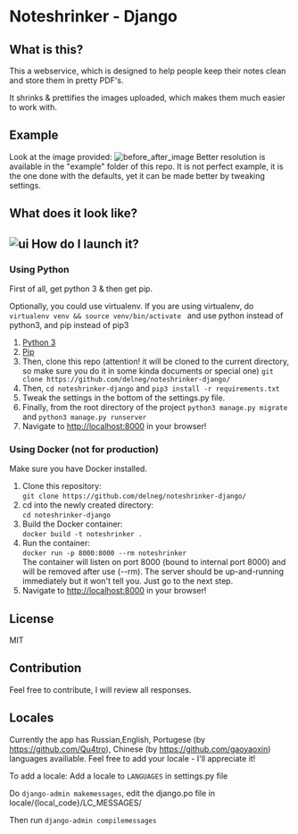 Noteshrinker - Django
======

What is this?
------

This a webservice, which is designed to help people keep their notes clean and store them in pretty PDF's.

It shrinks & prettifies the images uploaded, which makes them much easier to work with.

Example
------
Look at the image provided:
![before_after_image](https://github.com/delneg/noteshrinker-django/blob/master/example/before_after.jpg?raw=true "Before-After")
Better resolution is available in the "example" folder of this repo. It is not perfect example, it is the one done with the defaults,
yet it can be made better by tweaking settings.

What does it look like?
------
![ui](https://github.com/delneg/noteshrinker-django/blob/master/example/ui.jpg?raw=true "UI")
How do I launch it?
------
### Using Python ###
First of all, get python 3 & then get pip.

Optionally, you could use virtualenv. If you are using virtualenv, do 
```virtualenv venv && source venv/bin/activate ```
and use python instead of python3, and pip instead of pip3

1. [Python 3](https://www.python.org/downloads/)
2. [Pip](https://pip.pypa.io/en/stable/installing/)
3. Then, clone this repo (attention! it will be cloned to the current directory, so make sure you do it in some kinda documents or special one) ```git clone https://github.com/delneg/noteshrinker-django/ ```
4. Then, ```cd noteshrinker-django``` and ```pip3 install -r requirements.txt```
5. Tweak the settings in the bottom of the settings.py file.
6. Finally,  from the root directory of the project ```python3 manage.py migrate``` and  ```python3 manage.py runserver ```
7. Navigate to [http://localhost:8000](http://localhost:8000) in your browser!

### Using Docker (not for production) ###
Make sure you have Docker installed.

1. Clone this repository:  
   ```git clone https://github.com/delneg/noteshrinker-django/ ```
2. cd into the newly created directory:  
   ```cd noteshrinker-django```
3. Build the Docker container:  
   ```docker build -t noteshrinker .```
4. Run the container:  
   ```docker run -p 8000:8000 --rm noteshrinker```  
   The container will listen on port 8000 (bound to internal port 8000) and will be removed after use (--rm). The server should be up-and-running immediately but it won't tell you. Just go to the next step.
5. Navigate to [http://localhost:8000](http://localhost:8000) in your browser!

License
------
MIT

Contribution
------
Feel free to contribute, I will review all responses.

Locales
------
Currently the app has Russian,English, Portugese (by https://github.com/Qu4tro), Chinese (by https://github.com/gaoyaoxin) languages availiable.
Feel free to add your locale - I'll appreciate it!

To add a locale:
Add a locale to ```LANGUAGES``` in settings.py file

Do ```django-admin makemessages```, edit the django.po file in locale/{local_code}/LC_MESSAGES/

Then run ```django-admin compilemessages```

